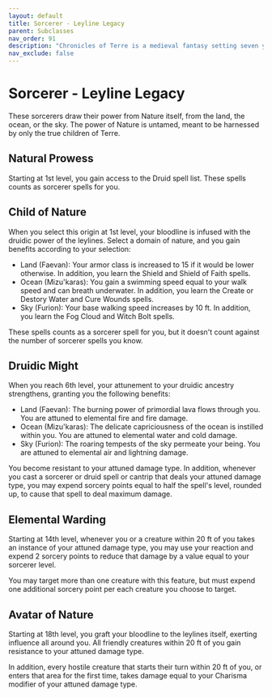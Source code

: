 ```yaml
---
layout: default
title: Sorcerer - Leyline Legacy
parent: Subclasses
nav_order: 91
description: "Chronicles of Terre is a medieval fantasy setting seven years in the writing, currently for dungeons & dragons 5th edition."
nav_exclude: false
---
```


# Sorcerer - Leyline Legacy

These sorcerers draw their power from Nature itself, from the land, the ocean, or the sky. The power of Nature is untamed, meant to be harnessed by only the true children of Terre. 

## Natural Prowess

Starting at 1st level, you gain access to the Druid spell list. These spells counts as sorcerer spells for you.

## Child of Nature

When you select this origin at 1st level, your bloodline is infused with the druidic power of the leylines. Select a domain of nature, and you gain benefits according to your selection:
- Land (Faevan): Your armor class is increased to 15 if it would be lower otherwise. In addition, you learn the Shield and Shield of Faith spells. 
- Ocean (Mizu'karas): You gain a swimming speed equal to your walk speed and can breath underwater. In addition, you learn the Create or Destory Water and Cure Wounds spells.
- Sky (Furion): Your base walking speed increases by 10 ft. In addition, you learn the Fog Cloud and Witch Bolt spells.

These spells counts as a sorcerer spell for you, but it doesn't count against the number of sorcerer spells you know.

## Druidic Might

When you reach 6th level, your attunement to your druidic ancestry strengthens, granting you the following benefits:
- Land (Faevan): The burning power of primordial lava flows through you. You are attuned to elemental fire and fire damage.
- Ocean (Mizu'karas): The delicate capriciousness of the ocean is instilled within you. You are attuned to elemental water and cold damage.
- Sky (Furion): The roaring tempests of the sky permeate your being. You are attuned to elemental air and lightning damage.

You become resistant to your attuned damage type. In addition, whenever you cast a sorcerer or druid spell or cantrip that deals your attuned damage type, you may expend sorcery points equal to half the spell's level, rounded up, to cause that spell to deal maximum damage.

## Elemental Warding

Starting at 14th level, whenever you or a creature within 20 ft of you takes an instance of your attuned damage type, you may use your reaction and expend 2 sorcery points to reduce that damage by a value equal to your sorcerer level. 

You may target more than one creature with this feature, but must expend one additional sorcery point per each creature you choose to target.

## Avatar of Nature

Starting at 18th level, you graft your bloodline to the leylines itself, exerting influence all around you. All friendly creatures within 20 ft of you gain resistance to your attuned damage type. 

In addition, every hostile creature that starts their turn within 20 ft of you, or enters that area for the first time, takes damage equal to your Charisma modifier of your attuned damage type.